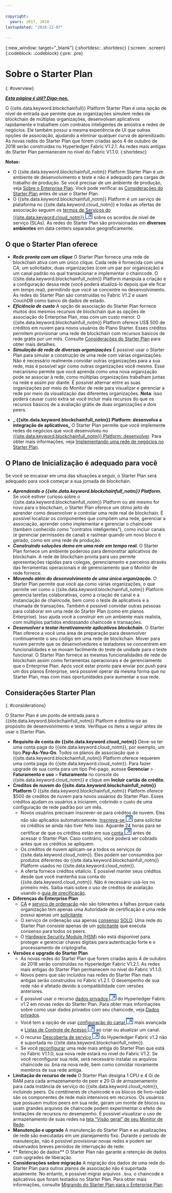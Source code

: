 ```yaml
---

copyright:
  years: 2017, 2018
lastupdated: "2018-12-07"

---
```


{:new_window: target="_blank"}
{:shortdesc: .shortdesc}
{:screen: .screen}
{:codeblock: .codeblock}
{:pre: .pre}

# Sobre o Starter Plan
{: #overview}


***[Esta página é útil? Diga-nos.](https://www.surveygizmo.com/s3/4501493/IBM-Blockchain-Documentation)***


O {{site.data.keyword.blockchainfull}} Platform Starter Plan é uma opção de nível de entrada que permite que as organizações simulem redes de blockchain de múltiplas organizações, desenvolvam aplicativos rapidamente e trabalhem com contratos inteligentes de amostra e redes de negócios. Ele também possui a mesma experiência de UI que outras opções de associação, ajudando a eliminar qualquer curva de aprendizado. As novas redes do Starter Plan que forem criadas após 4 de outubro de 2018 serão construídas no Hyperledger Fabric V1.2.1. As redes mais antigas do Starter Plan permanecem no nível do Fabric V1.1.0.
{:shortdesc}

**Notas:**
- O {{site.data.keyword.blockchainfull_notm}} Platform Starter Plan é um ambiente de desenvolvimento e teste e não é adequado para cargas de trabalho de produção. Se você precisar de um ambiente de produção, veja [Sobre o Enterprise Plan](enterprise_plan.html). Você pode verificar as [Considerações do Starter Plan](#considerations) antes de usar o Starter Plan.
- O {{site.data.keyword.blockchainfull_notm}} Platform é um serviço de plataforma no {{site.data.keyword.cloud_notm}} e todas as ofertas de associação seguem os [termos de Serviços do {{site.data.keyword.cloud_notm}} ![Ícone de link externo](images/external_link.svg "Ícone de link externo")](https://www-03.ibm.com/software/sla/sladb.nsf/sla/bm-6605-13 "{{site.data.keyword.cloud_notm}} termos de Serviços") sobre os acordos de nível de serviço (SLAs). As redes do Starter Plan são provisionadas em **diversos ambientes** em data centers separados geograficamente.

## O que o Starter Plan oferece

- **_Rede pronta com um clique_**
    O Starter Plan fornece uma rede de blockchain ativa com um único clique. Cada rede é fornecida com uma CA, um solicitador, duas organizações (com um par por organização) e um canal padrão no qual transacionar e implementar o chaincode. O {{site.data.keyword.blockchainfull_notm}} Platform manipula a criação e a configuração dessa rede (você poderá atualizá-lo depois que ele ficar em tempo real), permitindo que você se concentre no desenvolvimento. As redes do Starter Plan são construídas no Fabric V1.2 e usam CouchDB como banco de dados de estado. <!--The free trial provides you up to two organizations and two peers.-->
- **_Eficiência de custo_**
    A opção de associação do Starter Plan fornece muitos dos mesmos recursos de blockchain que as opções de associação do Enterprise Plan, mas com um custo menor. O {{site.data.keyword.blockchainfull_notm}} Platform oferece US$ 500 de créditos em nuvem para novos usuários do Plano Starter. Esses créditos permitem provisionar uma rede de blockchain com recursos básicos de rede grátis por um mês. Consulte [Considerações do Starter Plan](#starter-plan-considerations) para obter mais detalhes.
- **_Simulação de rede de diversas organizações_**
    É possível usar o Starter Plan para simular a construção de uma rede com várias organizações. Não é necessário realmente convidar outras organizações para a sua rede, mas é possível agir como outras organizações você mesmo. Esse mecanismo permite que você aprenda como uma nova organização pode se associar à rede, como múltiplas organizações trabalham juntas na rede e assim por diante. É possível alternar entre as suas organizações por meio do Monitor de rede para visualizar e gerenciar a rede por meio da visualização das diferentes organizações.
    **Nota**: isso poderá causar custo extra se você incluir mais recursos do que os recursos básicos de a avaliação grátis de duas organizações e dois peers.
<!-- - **_Easy to deploy sample applications_**
    Starter Plan uses the Toolchain service in {{site.data.keyword.cloud_notm}} to deploy samples with simple clicks. After you deploy and launch a sample, the chaincode and applications automatically run for your blockchain network. For more information about sample applications, see [Deploying sample applications](howto/prebuilt_samples.html). -->
- **_ {{site.data.keyword.blockchainfull_notm}} Platform: desenvolva a integração de aplicativos_**
    O Starter Plan permite que você implemente redes de negócios que você desenvolveu no [{{site.data.keyword.blockchainfull_notm}} Platform: desenvolver](https://blockchaindevelop.mybluemix.net/login). Para obter mais informações, veja [Implementando uma rede de negócios no Starter Plan](develop_starter.html).

## O Plano de Inicialização é adequado para você

Se você se encaixar em uma das situações a seguir, o Starter Plan será adequado para você começar a sua jornada de blockchain.
- **_Aprendendo o {{site.data.keyword.blockchainfull_notm}} Platform._**
    Se você estiver curioso sobre o {{site.data.keyword.blockchainfull_notm}} Platform ou até mesmo for novo para o blockchain, o Starter Plan oferece um ótimo jeito de aprender como desenvolver e controlar uma rede real de blockchain. É possível localizar os componentes que compõem uma rede, gerenciar a associação, aprender como implementar e gerenciar o chaincode (também conhecido como "contratos inteligentes"), como incluir canais (e gerenciar permissões de canal) e rastrear quando um novo bloco é gerado, como em uma rede de produção.
- **_Construindo soluções demo em uma rede em tempo real._**
    O Starter Plan fornece um ambiente poderoso para demonstrar aplicativos de blockchain. A rede de blockchain pronta para uso permite apresentações rápidas para colegas, gerenciamento e parceiros através das ferramentas operacionais e de gerenciamento que o Monitor de rede fornece.
- **_Movendo além do desenvolvimento de uma única organização._**
    O Starter Plan permite que você aja como várias organizações, o que permite ver como o {{site.data.keyword.blockchainfull_notm}} Platform gerencia tarefas colaborativas, como a criação de canal e a instanciação de chaincode, bem como o teste de aplicativos e a chamada de transações. Também é possível convidar outras pessoas para colaborar em uma rede do Starter Plan (como em planos Enterprise). Isso ajuda você a construir em um ambiente mais realista, com múltiplos partidos endossando chaincode e transações.
- **_Desenvolver e testar iterativamente aplicativos blockchain._**
    O Starter Plan oferece a você uma área de preparação para desenvolver continuamente o seu código em uma rede de blockchain. Mover para nuvem permite que os desenvolvedores e testadores se concentrem em funcionalidades e se movam facilmente do teste de unidade para o teste funcional. O Starter Plan fornece as mesmas funcionalidades de rede de blockchain assim como ferramentas operacionais e de gerenciamento que o Enterprise Plan. Após você estar pronto para enviar por push para um dos planos Enterprise, será possível operar da mesma forma que no Starter Plan, mas com mais oportunidades para aumentar a sua rede.


## Considerações Starter Plan
{: #considerations}

O Starter Plan é um ponto de entrada para o {{site.data.keyword.blockchainfull_notm}} Platform e destina-se ao propósito de desenvolvimento e teste.  Verifique os itens a seguir antes de usar o Starter Plan.

- **Requisito de conta do {{site.data.keyword.cloud_notm}}**
    Deve-se ter uma conta paga do {{site.data.keyword.cloud_notm}}, por exemplo, um tipo **Pay-As-You-Go**. Todos os planos de associação que o {{site.data.keyword.blockchainfull_notm}} Platform oferece requerem uma conta paga do {{site.data.keyword.cloud_notm}}. Para fazer upgrade de sua conta para um tipo Pré-pago, acesse **Gerenciar** > **Faturamento e uso** > **Faturamento** no console do {{site.data.keyword.cloud_notm}} e clique em **Incluir cartão de crédito**.
- **Creditos de nuvem do {{site.data.keyword.blockchainfull_notm}} Platform**
    O {{site.data.keyword.blockchainfull_notm}} Platform oferece $500 de creditos de nuvem para novos usuários do Starter Plan. Esses créditos ajudam os usuários a iniciarem, cobrindo o custo de uma configuração de rede padrão por um mês.
    - Novos usuários precisam inscrever-se para créditos de nuvem. Eles não são aplicados automaticamente. [Inscreva-se ![Ícone de link externo](images/external_link.svg "Ícone de link externo")](https://www.ibm.com/account/reg/us-en/signup?formid=urx-32798 "Inscreva-se") para solicitar os créditos se ainda não tiver feito isso. Aguarde 24 horas para se certificar de que os créditos estão em sua [conta ![Ícone de link externo](images/external_link.svg "Ícone de link externo")](https://console.bluemix.net/docs/billing-usage/viewing_usage.html#credits "conta") antes de acessar o Starter Plan. Caso contrário, você poderá ser cobrado antes que os créditos se apliquem.
    - Os créditos de nuvem aplicam-se a todos os serviços do {{site.data.keyword.cloud_notm}}. Eles podem ser consumidos por produtos diferentes do {{site.data.keyword.blockchainfull_notm}} Platform usados no {{site.data.keyword.cloud_notm}}.
    - A oferta fornece créditos vitalício. É possível manter seus créditos desde que você mantenha sua conta do {{site.data.keyword.cloud_notm}}. Não é necessário usá-los no primeiro mês.
    Saiba mais sobre o uso de créditos de avaliação usando o [guia de precificação](howto/pricing.html#starter-plan-pricing).
- **Diferenças do Enterprise Plan**
    - [CA](glossary.html#ca) e [serviço de ordenação](glossary.html#orderer) não são tolerantes a falhas porque cada organização tem apenas uma Autoridade de certificação e uma rede possui apenas um [solicitante](glossary.html#orderer).
    - O serviço de ordenação usa apenas [consenso](glossary.html#consensus) [SOLO](glossary.html#solo). Uma rede do Starter Plan consiste apenas de um [solicitante](glossary.html#orderer) que executa consenso para todos os peers.
    - O [Hardware Security Module (HSM)](glossary.html#hsm) não está disponível para proteger e gerenciar chaves digitais para autenticação forte e o processamento de criptografia.
- **Versões e upgrade do Starter Plan**
    - As novas redes do Starter Plan que forem criadas após 4 de outubro de 2018 serão construídas no Hyperledger Fabric V1.2.1. As redes mais antigas do Starter Plan permanecem no nível do Fabric V1.1.0.
    - Novos peers que são incluídos nas redes do Starter Plan mais antigas serão construídos no Fabric v1.2.1. O desempenho de sua rede não é afetado devido à compatibilidade com versões anteriores.
    - É possível usar o recurso [dados privados ![Ícone de link externo](images/external_link.svg "Ícone de link externo")](https://hyperledger-fabric.readthedocs.io/en/release-1.2/private-data-arch.html "dados privados") do Hyperledger Fabric v1.2 em novas redes do Starter Plan. Para obter mais informações sobre como usar dados privados com seu chaincode, veja [Dados privados](howto/develop_chaincode.html#private-data).
    - Você tem a opção de usar [configuração do canal ![Ícone de link externo](images/external_link.svg "Ícone de link externo")](https://hyperledger-fabric.readthedocs.io/en/latest/config_update.html "configuração do canal") mais avançada e [Listas de Controle de Acesso ![Ícone de link externo](images/external_link.svg "Ícone de link externo")](https://hyperledger-fabric.readthedocs.io/en/latest/access_control.html "Listas de Controle de Acesso") ao criar ou atualizar um canal.
    - O recurso  [Descoberta de serviço ![Ícone de link externo](images/external_link.svg "Ícone de link externo")](https://hyperledger-fabric.readthedocs.io/en/release-1.2/discovery-overview.html "descoberta de serviço") do Hyperledger Fabric v1.2 não é suportada no {{site.data.keyword.blockchainfull_notm}}.
    - Se você [reconfigurar](v10_dashboard.html#reset-network) uma rede mais antiga do Starter Plan que está no Fabric V1.1.0, sua nova rede estará no nível do Fabric V1.2. Se você reconfigurar sua rede, será necessário instalar os arquivos chaincode ou .bna na nova rede, bem como convidar novamente membros de sua rede antiga.
- **Limitação de recurso de rede**
    O Starter Plan designa 1 CPU e 4 Gi de RAM para cada armazenamento de peer e 20 Gi de armazenamento para cada instância de serviço do {{site.data.keyword.cloud_notm}}, incluindo peers. Os contêineres de chaincode e os blocos de livro-razão são os componentes de rede mais intensivos em recursos. Os usuários que possuem muitos peers em sua rede, geram um monte de blocos ou usam grandes arquivos de chaincode podem experimentar o efeito de limitações de recursos no desempenho. É possível visualizar o uso de armazenamento de suas redes na [tela "Visão geral" de seu Monitor de Rede](v10_dashboard.html#storage).
- **Manutenção e upgrade**
    A manutenção do Starter Plan e as atualizações de rede são executadas em um planejamento fixo. Durante o período de manutenção, não é possível provisionar novas redes e podem ser observados breves períodos de interrupção de rede.
- ** Retenção de dados**
    O Starter Plan não garante a retenção de dados com upgrades de liberação.
- **Considerações sobre migração**
    A migração dos dados de uma rede do Starter Plan para outros planos de associação não é suportada atualmente. No entanto, é possível migrar arquivos `.bna`, o chaincode e aplicativos que foram testados no Starter Plan. Para obter mais informações, consulte [Migrando do Starter Plan para o Enterprise Plan](howto/migrate_sp_ep.html).


<!--
## Migrating from Beta to GA
{: #beta-to-ga}

Starter Plan moves to the GA stage on June 14, 2018. Upon GA, {{site.data.keyword.blockchainfull_notm}} Platform offers $500 trial credits for each {{site.data.keyword.cloud_notm}} account to create blockchain networks with Starter Plan. For more information about the trial credits, see the *Starter Plan trial* section in [Starter Plan pricing](howto/pricing.html#starter-plan-pricing). Ensure that you have a paid {{site.data.keyword.cloud_notm}} account, for example, a **Pay-As-You-Go** type.

Any blockchain networks that are created with Starter Plan Beta remains **free** until they are deleted **30 days** after the Starter Plan GA. Data migration is not supported from Starter Plan Beta networks to GA networks. **Your data in Beta networks will be lost.**  However, you can migrate your chaincode, business networks, and applications manually.
- If you have running chaincode in Beta networks, install and instantiate the chaincode in GA networks. For more information, see [Installing, instantiating, and updating a chaincode](howto/install_instantiate_chaincode.html).
- If you deployed a business network on Beta networks, deploy the business network with the `.bna` file on GA networks. For more information, see [Deploying a business network on Starter Plan](develop_starter.html).
- If you ran self-developed applications against Beta networks, update the API endpoints in your applications to point to GA network nodes. For more information, see [Adding network API endpoints to your application](v10_application.html#adding-network-api-endpoints-to-your-application).
-->
